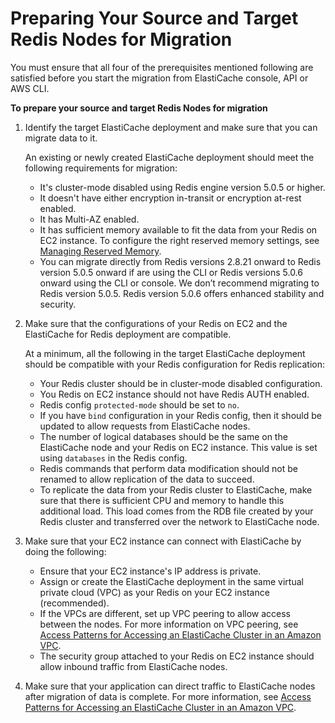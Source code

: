 # Preparing Your Source and Target Redis Nodes for Migration<a name="Migration-Prepare"></a>

You must ensure that all four of the prerequisites mentioned following are satisfied before you start the migration from ElastiCache console, API or AWS CLI\.

**To prepare your source and target Redis Nodes for migration**

1. Identify the target ElastiCache deployment and make sure that you can migrate data to it\. 

   An existing or newly created ElastiCache deployment should meet the following requirements for migration: 
   + It's cluster\-mode disabled using Redis engine version 5\.0\.5 or higher\.
   + It doesn't have either encryption in\-transit or encryption at\-rest enabled\.
   + It has Multi\-AZ enabled\.
   + It has sufficient memory available to fit the data from your Redis on EC2 instance\. To configure the right reserved memory settings, see [Managing Reserved Memory](redis-memory-management.md)\.
   + You can migrate directly from Redis versions 2\.8\.21 onward to Redis version 5\.0\.5 onward if are using the CLI or Redis versions 5\.0\.6 onward using the CLI or console\. We don’t recommend migrating to Redis version 5\.0\.5\. Redis version 5\.0\.6 offers enhanced stability and security\.

1. Make sure that the configurations of your Redis on EC2 and the ElastiCache for Redis deployment are compatible\. 

   At a minimum, all the following in the target ElastiCache deployment should be compatible with your Redis configuration for Redis replication: 
   + Your Redis cluster should be in cluster\-mode disabled configuration\.
   + You Redis on EC2 instance should not have Redis AUTH enabled\.
   + Redis config `protected-mode` should be set to `no`\.
   + If you have `bind` configuration in your Redis config, then it should be updated to allow requests from ElastiCache nodes\.
   + The number of logical databases should be the same on the ElastiCache node and your Redis on EC2 instance\. This value is set using `databases` in the Redis config\.
   + Redis commands that perform data modification should not be renamed to allow replication of the data to succeed\.
   + To replicate the data from your Redis cluster to ElastiCache, make sure that there is sufficient CPU and memory to handle this additional load\. This load comes from the RDB file created by your Redis cluster and transferred over the network to ElastiCache node\.

1. Make sure that your EC2 instance can connect with ElastiCache by doing the following:
   + Ensure that your EC2 instance's IP address is private\.
   + Assign or create the ElastiCache deployment in the same virtual private cloud \(VPC\) as your Redis on your EC2 instance \(recommended\)\.
   + If the VPCs are different, set up VPC peering to allow access between the nodes\. For more information on VPC peering, see [Access Patterns for Accessing an ElastiCache Cluster in an Amazon VPC](elasticache-vpc-accessing.md)\.
   + The security group attached to your Redis on EC2 instance should allow inbound traffic from ElastiCache nodes\.

1. Make sure that your application can direct traffic to ElastiCache nodes after migration of data is complete\. For more information, see [Access Patterns for Accessing an ElastiCache Cluster in an Amazon VPC](elasticache-vpc-accessing.md)\. 